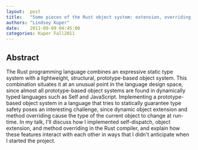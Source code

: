 ```yaml
--- 
layout:  post 
title:   "Some pieces of the Rust object system: extension, overriding, and self"
authors: "Lindsey Kuper" 
date:    2011-09-09 04:45:00 
categories: Kuper Fall2011
--- 
```

## Abstract

The Rust programming language combines an expressive static type
system with a lightweight, structural, prototype-based object system.
This combination situates it at an unusual point in the language
design space, since almost all prototype-based object systems are
found in dynamically typed languages such as Self and JavaScript.
Implementing a prototype-based object system in a language that tries
to statically guarantee type safety poses an interesting challenge,
since dynamic object extension and method overriding cause the type of
the current object to change at run-time.  In my talk, I'll discuss
how I implemented self-dispatch, object extension, and method
overriding in the Rust compiler, and explain how these features
interact with each other in ways that I didn't anticipate when I
started the project.

